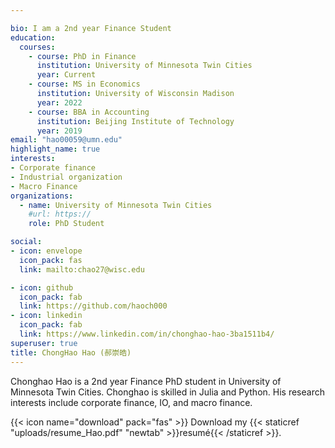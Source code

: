 ```yaml
---

bio: I am a 2nd year Finance Student
education:
  courses:
    - course: PhD in Finance
      institution: University of Minnesota Twin Cities
      year: Current
    - course: MS in Economics
      institution: University of Wisconsin Madison
      year: 2022
    - course: BBA in Accounting
      institution: Beijing Institute of Technology
      year: 2019
email: "hao00059@umn.edu"
highlight_name: true
interests:
- Corporate finance
- Industrial organization
- Macro Finance
organizations:
  - name: University of Minnesota Twin Cities
    #url: https://
    role: PhD Student

social:
- icon: envelope
  icon_pack: fas
  link: mailto:chao27@wisc.edu

- icon: github
  icon_pack: fab
  link: https://github.com/haoch000
- icon: linkedin
  icon_pack: fab
  link: https://www.linkedin.com/in/chonghao-hao-3ba1511b4/
superuser: true
title: ChongHao Hao (郝崇皓)
---
```

Chonghao Hao is a 2nd year Finance PhD student in University of Minnesota Twin Cities. Chonghao is skilled in Julia and Python. His research interests include corporate finance, IO, and macro finance.

{{< icon name="download" pack="fas" >}} Download my {{< staticref "uploads/resume_Hao.pdf" "newtab" >}}resumé{{< /staticref >}}.
